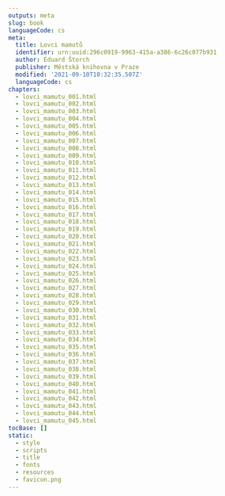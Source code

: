 ```yaml
---
outputs: meta
slug: book
languageCode: cs
meta:
  title: Lovci mamutů
  identifier: urn:uuid:296c0919-9963-415a-a386-6c26c077b931
  author: Eduard Štorch
  publisher: Městská knihovna v Praze
  modified: '2021-09-10T10:32:35.507Z'
  languageCode: cs
chapters:
  - lovci_mamutu_001.html
  - lovci_mamutu_002.html
  - lovci_mamutu_003.html
  - lovci_mamutu_004.html
  - lovci_mamutu_005.html
  - lovci_mamutu_006.html
  - lovci_mamutu_007.html
  - lovci_mamutu_008.html
  - lovci_mamutu_009.html
  - lovci_mamutu_010.html
  - lovci_mamutu_011.html
  - lovci_mamutu_012.html
  - lovci_mamutu_013.html
  - lovci_mamutu_014.html
  - lovci_mamutu_015.html
  - lovci_mamutu_016.html
  - lovci_mamutu_017.html
  - lovci_mamutu_018.html
  - lovci_mamutu_019.html
  - lovci_mamutu_020.html
  - lovci_mamutu_021.html
  - lovci_mamutu_022.html
  - lovci_mamutu_023.html
  - lovci_mamutu_024.html
  - lovci_mamutu_025.html
  - lovci_mamutu_026.html
  - lovci_mamutu_027.html
  - lovci_mamutu_028.html
  - lovci_mamutu_029.html
  - lovci_mamutu_030.html
  - lovci_mamutu_031.html
  - lovci_mamutu_032.html
  - lovci_mamutu_033.html
  - lovci_mamutu_034.html
  - lovci_mamutu_035.html
  - lovci_mamutu_036.html
  - lovci_mamutu_037.html
  - lovci_mamutu_038.html
  - lovci_mamutu_039.html
  - lovci_mamutu_040.html
  - lovci_mamutu_041.html
  - lovci_mamutu_042.html
  - lovci_mamutu_043.html
  - lovci_mamutu_044.html
  - lovci_mamutu_045.html
tocBase: []
static:
  - style
  - scripts
  - title
  - fonts
  - resources
  - favicon.png
---
```

